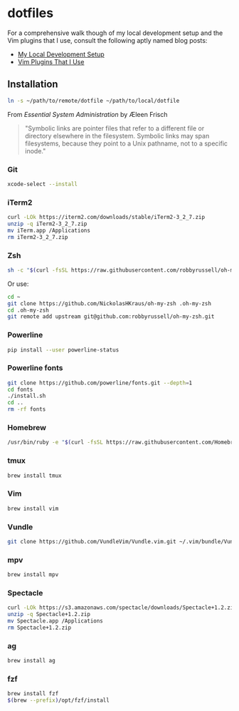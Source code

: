 # dotfiles
For a comprehensive walk though of my local development setup and the Vim plugins that I use, consult the following aptly named blog posts:
* [My Local Development Setup](https://nickolaskraus.org/articles/my-local-development-setup/)
* [Vim Plugins That I Use](https://nickolaskraus.org/articles/vim-plugins-that-i-use/)

## Installation

```bash
ln -s ~/path/to/remote/dotfile ~/path/to/local/dotfile
```

From *Essential System Administration* by Æleen Frisch

> "Symbolic links are pointer files that refer to a different file or directory elsewhere in the filesystem. Symbolic links may span filesystems, because they point to a Unix pathname, not to a specific inode."

### Git

```bash
xcode-select --install
```

### iTerm2

```bash
curl -LOk https://iterm2.com/downloads/stable/iTerm2-3_2_7.zip
unzip -q iTerm2-3_2_7.zip
mv iTerm.app /Applications
rm iTerm2-3_2_7.zip
```

### Zsh

```bash
sh -c "$(curl -fsSL https://raw.githubusercontent.com/robbyrussell/oh-my-zsh/master/tools/install.sh)"
```

Or use:

```bash
cd ~
git clone https://github.com/NickolasHKraus/oh-my-zsh .oh-my-zsh
cd .oh-my-zsh
git remote add upstream git@github.com:robbyrussell/oh-my-zsh.git
```

### Powerline

```bash
pip install --user powerline-status
```

### Powerline fonts

```bash
git clone https://github.com/powerline/fonts.git --depth=1
cd fonts
./install.sh
cd ..
rm -rf fonts
```

### Homebrew

```bash
/usr/bin/ruby -e "$(curl -fsSL https://raw.githubusercontent.com/Homebrew/install/master/install)"
```

### tmux

```bash
brew install tmux
```

### Vim

```bash
brew install vim
```

### Vundle

```bash
git clone https://github.com/VundleVim/Vundle.vim.git ~/.vim/bundle/Vundle.vim
```

### mpv

```bash
brew install mpv
```

### Spectacle

```bash
curl -LOk https://s3.amazonaws.com/spectacle/downloads/Spectacle+1.2.zip
unzip -q Spectacle+1.2.zip
mv Spectacle.app /Applications
rm Spectacle+1.2.zip
```

### ag

```bash
brew install ag
```

### fzf

```bash
brew install fzf
$(brew --prefix)/opt/fzf/install
```

